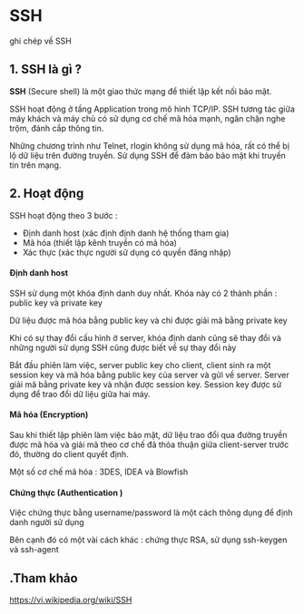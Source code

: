 # SSH
ghi chép về SSH

## 1. SSH là gì ?

**SSH** (Secure shell) là một giao thức mạng để thiết lập kết nối bảo mật. 

SSH hoạt động ở tầng Application trong mô hình TCP/IP. SSH tương tác giữa máy khách và máy chủ có sử dụng cơ chế mã hóa mạnh, ngăn chặn nghe trộm, đánh cắp thông tin.

Những chương trình như Telnet, rlogin không sử dụng mã hóa, rất có thể bị lộ dữ liệu trên đường truyền. Sử dụng SSH để đảm bảo bảo mật khi truyền tin trên mạng.

## 2. Hoạt động 
SSH hoạt động theo 3 bước :

- Định danh host (xác định định danh hệ thống tham gia)
- Mã hóa (thiết lập kênh truyền có mã hóa)
- Xác thực (xác thực người sử dụng có quyền đăng nhập)

#### Định danh host 

SSH sử dụng một khóa định danh duy nhất. Khóa này có 2 thành phần : public key và private key

Dữ liệu được mã hóa bằng public key và chỉ được giải mã bằng private key 

Khi có sự thay đổi cấu hình ở server, khóa định danh cũng sẽ thay đổi và những người sử dụng SSH cũng được biết về sự thay đổi này

Bắt đầu phiên làm việc, server public key cho client, client sinh ra một session key và mã hóa bằng public key của server và gửi về server. Server giải mã bằng private key và nhận được session key. Session key được sử dụng để trao đổi dữ liệu giữa hai máy. 

#### Mã hóa (Encryption)

Sau khi thiết lập phiên làm việc bảo mật, dữ liệu trao đổi qua đường truyền được mã hóa và giải mã theo cơ chế đã thỏa thuận giữa client-server trước đó, thường do client quyết định.

Một số cơ chế mã hóa : 3DES, IDEA và Blowfish 

#### Chứng thực (Authentication ) 
Việc chứng thực bằng username/password là một cách thông dụng để định danh người sử dụng 

Bên cạnh đó có một vài cách khác : chứng thực RSA, sử dụng ssh-keygen và ssh-agent 



## .Tham khảo

https://vi.wikipedia.org/wiki/SSH



